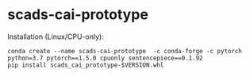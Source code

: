 # scads-cai-prototype

Installation (Linux/CPU-only):

    conda create --name scads-cai-prototype  -c conda-forge -c pytorch python=3.7 pytorch==1.5.0 cpuonly sentencepiece==0.1.92
    pip install scads_cai_prototype-$VERSION.whl
    
